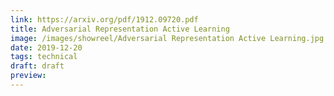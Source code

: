 ```yaml
---
link: https://arxiv.org/pdf/1912.09720.pdf
title: Adversarial Representation Active Learning
image: /images/showreel/Adversarial Representation Active Learning.jpg
date: 2019-12-20
tags: technical
draft: draft
preview:
---
```



